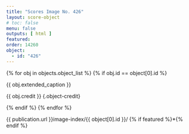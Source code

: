 ```yaml
---
title: "Scores Image No. 426"
layout: score-object
# toc: false
menu: false
outputs: [ html ]
featured: 
order: 14260
object:
  - id: "426"
---
```


{% for obj in objects.object_list %}
{% if obj.id == object[0].id %}

{{ obj.extended_caption }}

{{ obj.credit }} {.object-credit}

{% endif %}
{% endfor %}

<div class="object-credit object-url is-print-only">

{{ publication.url }}image-index/{{ object[0].id }}/ {% if featured %}*{% endif %}

</div>
